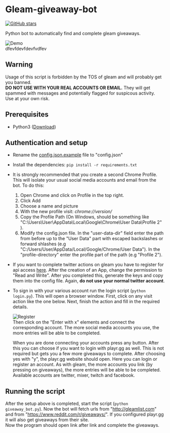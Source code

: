 

# Gleam-giveaway-bot
[![GitHub stars](https://img.shields.io/github/stars/TobiasPankner/Gleam-giveaway-bot.svg?style=social&label=Star)](https://GitHub.com/TobiasPankner/Gleam-giveaway-bot/stargazers/)  

Python bot to automatically find and complete gleam giveaways.  

![Demo](https://imgur.com/WHsk0ur.gif)  
dfevfdevfdevfvdfev
## Warning

Usage of this script is forbidden by the TOS of gleam and will probably get you banned.  
**DO NOT USE WITH YOUR REAL ACCOUNTS OR EMAIL.** They will get spammed with messages and potentially flagged for suspicous activity.  
Use at your own risk.

## Prerequisites

- Python3 ([Download](https://www.python.org/downloads/))  

## Authentication and setup

- Rename the  [config.json.example](config.json.example) file to "config.json"  
- Install the dependencies: `pip install -r requirements.txt`

- It is strongly recommended that you create a second Chrome Profile. This will isolate your usual social media accounts and 			email from the bot.
To do this:  

	 1. Open Chrome and click on Profile in the top right.
	 2. Click Add
	 3. Choose a name and picture
	 4. With the new profile visit: *chrome://version/*
	 5. Copy the Profile Path (On Windows, should be something like "C:\Users\User\AppData\Local\Google\Chrome\User 		Data\Profile 2" ). 
	 6. Modify the config.json file.   In the "user-data-dir" field enter the path from before up to the "User Data" part with escaped backslashes or forward shlashes (e.g 	"C:/Users/User/AppData/Local/Google/Chrome/User Data"). In the "profile-directory" enter the profile part of the path (e.g "Profile 2").

 - If you want to complete twitter actions on gleam you have to register for api access [here](https://developer.twitter.com/en/apps). After the creation of an App, change the permission to "Read and Write". After you completed this, generate the keys and copy them into the config file. Again, **do not use your normal twitter account**.
 
- To sign in with your various account run the login script (`python login.py`). This will open a browser window. First, click on any visit action like the one below. Next, finish the action and fill in the required details.  
  
  ![Register](https://imgur.com/4tsJj6U.png)  
Then click on the "Enter with x" elements and connect the corresponding account. The more social media accounts you use, the more entries will be able to be completed.  
  
  When you are done connecting your accounts press any button. After this you can choose if you want to login with playr.gg as well. This is not required but gets you a few more giveaways to complete. After choosing yes with "y", the playr.gg website should open. Here you can login or register an account.
  As with gleam, the more accounts you link (by pressing on giveaways), the more entries will be able to be completed. Available accounts are twitter, mixer, twitch and facebook.
  
## Running the script
After the setup above is completed, start the script (`python giveaway_bot.py`). Now the bot will fetch urls from "http://gleamlist.com" and from "https://www.reddit.com/r/giveaways/". If you configured playr.gg it will also get giveaways from
their site.  
Now the program should open link after link and complete the giveaways.
